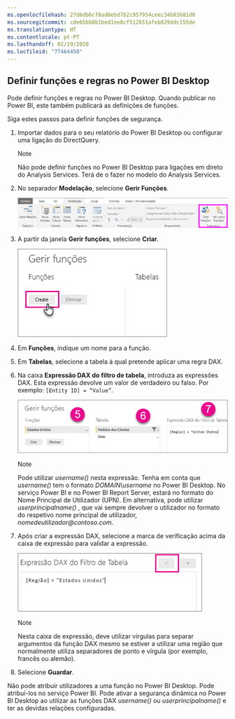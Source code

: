 ```yaml
---
ms.openlocfilehash: 27d6db6cf8ad8ebd7b2c957954ceec34b83681d0
ms.sourcegitcommit: cde65bb8b1bed1ee8cf512651afeb829ddc155de
ms.translationtype: HT
ms.contentlocale: pt-PT
ms.lasthandoff: 02/19/2020
ms.locfileid: "77464450"
---
```

## <a name="define-roles-and-rules-in-power-bi-desktop"></a>Definir funções e regras no Power BI Desktop
Pode definir funções e regras no Power BI Desktop. Quando publicar no Power BI, este também publicará as definições de funções.

Siga estes passos para definir funções de segurança.

1. Importar dados para o seu relatório do Power BI Desktop ou configurar uma ligação do DirectQuery.
   
   > [!NOTE]
   > Não pode definir funções no Power BI Desktop para ligações em direto do Analysis Services. Terá de o fazer no modelo do Analysis Services.
   > 
   > 
2. No separador **Modelação**, selecione **Gerir Funções**.
   
   ![Selecionar Gerir Funções](./media/rls-desktop-define-roles/powerbi-desktop-security.png)
3. A partir da janela **Gerir funções**, selecione **Criar**.
   
   ![Selecione Criar](./media/rls-desktop-define-roles/powerbi-desktop-security-create-role.png)
4. Em **Funções**, indique um nome para a função. 
5. Em **Tabelas**, selecione a tabela à qual pretende aplicar uma regra DAX.
6. Na caixa **Expressão DAX do filtro de tabela**, introduza as expressões DAX. Esta expressão devolve um valor de verdadeiro ou falso. Por exemplo: ```[Entity ID] = “Value”```.
      
   ![Janela Gerir funções](./media/rls-desktop-define-roles/powerbi-desktop-security-create-rule.png)

   > [!NOTE]
   > Pode utilizar *username()* nesta expressão. Tenha em conta que *username()* tem o formato *DOMAIN\username* no Power BI Desktop. No serviço Power BI e no Power BI Report Server, estará no formato do Nome Principal de Utilizador (UPN). Em alternativa, pode utilizar *userprincipalname()* , que vai sempre devolver o utilizador no formato do respetivo nome principal de utilizador, *nomedeutilizador\@contoso.com*.
   > 
   > 

7. Após criar a expressão DAX, selecione a marca de verificação acima da caixa de expressão para validar a expressão.
      
   ![Validar uma expressão DAX](./media/rls-desktop-define-roles/powerbi-desktop-security-validate-dax.png)
   
   > [!NOTE]
   > Nesta caixa de expressão, deve utilizar vírgulas para separar argumentos da função DAX mesmo se estiver a utilizar uma região que normalmente utiliza separadores de ponto e vírgula (por exemplo, francês ou alemão). 
   >
   >
   
8. Selecione **Guardar**.

Não pode atribuir utilizadores a uma função no Power BI Desktop. Pode atribuí-los no serviço Power BI. Pode ativar a segurança dinâmica no Power BI Desktop ao utilizar as funções DAX *username()* ou *userprincipalname()* e ter as devidas relações configuradas. 

